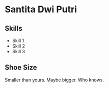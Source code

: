 Santita Dwi Putri
===========================

Skills
---------------------------
* Skill 1
* Skill 2
* Skill 3

Shoe Size
---------------------------
Smaller than yours.
Maybe bigger.
Who knows.